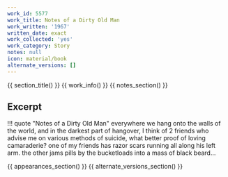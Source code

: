 ```yaml
---
work_id: 5577
work_title: Notes of a Dirty Old Man
work_written: '1967'
written_date: exact
work_collected: 'yes'
work_category: Story
notes: null
icon: material/book
alternate_versions: []
---
```


{{ section_title() }}
{{ work_info() }}
{{ notes_section() }}
## Excerpt
!!! quote "Notes of a Dirty Old Man"
    everywhere we hang onto the walls of the world, and in the darkest part of hangover, I think of 2 friends who advise me on various methods of suicide, what better proof of loving camaraderie? one of my friends has razor scars running all along his left arm. the other jams pills by the bucketloads into a mass of black beard...

{{ appearances_section() }}
{{ alternate_versions_section() }}